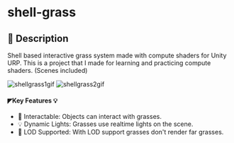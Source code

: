# shell-grass
## :scroll: Description
Shell based interactive grass system made with compute shaders for Unity URP. This is a project that I made for learning and practicing compute shaders. (Scenes included)

![shellgrass1gif](https://github.com/fisekoo/shell-grass/assets/82342866/8f586ad2-8f04-46f3-96fa-1b908b757847)
![shellgrass2gif](https://github.com/fisekoo/shell-grass/assets/82342866/99684a10-39b6-457e-9738-d0d101fe83ca)

#### ◤Key Features :bulb:
+ 👣 Interactable: Objects can interact with grasses.
+ 💡 Dynamic Lights: Grasses use realtime lights on the scene.
+ 🎥 LOD Supported: With LOD support grasses don't render far grasses.
